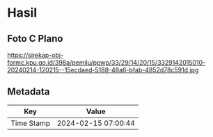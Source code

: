 # Hasil

## Foto C Plano

https://sirekap-obj-formc.kpu.go.id/398a/pemilu/ppwp/33/29/14/20/15/3329142015010-20240214-120215--15ecdaed-5188-48a6-bfab-4852d78c591d.jpg


## Metadata

| Key        | Value               |
| ---------- | ------------------- |
| Time Stamp | 2024-02-15 07:00:44 |



